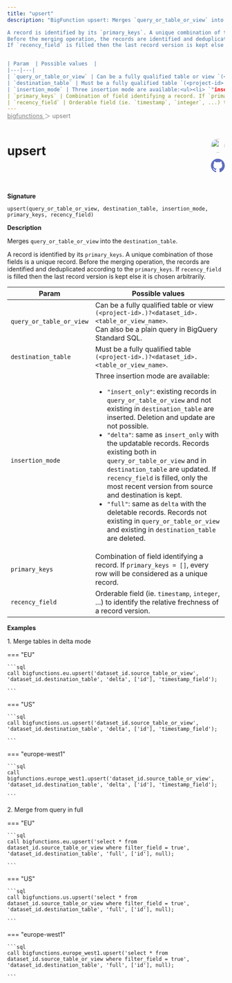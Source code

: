 ```yaml
---
title: "upsert"
description: "BigFunction upsert: Merges `query_or_table_or_view` into the `destination_table`.

A record is identified by its `primary_keys`. A unique combination of those fields is a unique record.
Before the merging operation, the records are identified and deduplicated according to the `primary_keys`.
If `recency_field` is filled then the last record version is kept else it is chosen arbitrarily.


| Param  | Possible values  |
|---|---|
| `query_or_table_or_view` | Can be a fully qualified table or view `(<project-id>.)?<dataset_id>.<table_or_view_name>`. <br> Can also be a plain query in BigQuery Standard SQL. |
| `destination_table` | Must be a fully qualified table `(<project-id>.)?<dataset_id>.<table_or_view_name>`. |
| `insertion_mode` | Three insertion mode are available:<ul><li> `"insert_only"`: existing records in `query_or_table_or_view` and not existing in `destination_table` are inserted. Deletion and update are not possible. </li><li> `"delta"`: same as `insert_only` with the updatable records. Records existing both in `query_or_table_or_view` and in  `destination_table` are updated. If `recency_field` is filled, only the most recent version from source and destination is kept. </li><li> `"full"`: same as `delta` with the deletable records. Records not existing in `query_or_table_or_view` and existing in `destination_table` are deleted. </li> </ul> |
| `primary_keys` | Combination of field identifying a record. If `primary_keys = []`, every row will be considered as a unique record. |
| `recency_field` | Orderable field (ie. `timestamp`, `integer`, ...) to identify the relative frechness of a record version. |"
---
```


<span style="color: gray; position: relative; top: -1rem">
  <a href=".." style="color: gray">bigfunctions </a> ＞ upsert
</span>

# upsert


<div style="position: relative; top: -4rem; margin-bottom:  -2rem; text-align: right; z-index: 9999;">
  
  <a href="https://www.linkedin.com/in/axel-thevenot/" title="Author: Axel Thevenot" target="_blank">
    <img src="https://avatars.githubusercontent.com/u/39374103?v=4" width="32" style=" border-radius: 50% !important">
  </a>
  
  <a href="upsert.yaml" title="Edit on GitHub" target="_blank"><svg xmlns="http://www.w3.org/2000/svg" width="32" height="32" viewBox="0 0 24 24"><path fill="#5d6cc0" d="M12 0c-6.626 0-12 5.373-12 12 0 5.302 3.438 9.8 8.207 11.387.599.111.793-.261.793-.577v-2.234c-3.338.726-4.033-1.416-4.033-1.416-.546-1.387-1.333-1.756-1.333-1.756-1.089-.745.083-.729.083-.729 1.205.084 1.839 1.237 1.839 1.237 1.07 1.834 2.807 1.304 3.492.997.107-.775.418-1.305.762-1.604-2.665-.305-5.467-1.334-5.467-5.931 0-1.311.469-2.381 1.236-3.221-.124-.303-.535-1.524.117-3.176 0 0 1.008-.322 3.301 1.23.957-.266 1.983-.399 3.003-.404 1.02.005 2.047.138 3.006.404 2.291-1.552 3.297-1.23 3.297-1.23.653 1.653.242 2.874.118 3.176.77.84 1.235 1.911 1.235 3.221 0 4.609-2.807 5.624-5.479 5.921.43.372.823 1.102.823 2.222v3.293c0 .319.192.694.801.576 4.765-1.589 8.199-6.086 8.199-11.386 0-6.627-5.373-12-12-12z"/></svg></a>
</div>



**Signature** 
```
upsert(query_or_table_or_view, destination_table, insertion_mode, primary_keys, recency_field)
```

**Description**

Merges `query_or_table_or_view` into the `destination_table`.

A record is identified by its `primary_keys`. A unique combination of those fields is a unique record.
Before the merging operation, the records are identified and deduplicated according to the `primary_keys`.
If `recency_field` is filled then the last record version is kept else it is chosen arbitrarily.


| Param  | Possible values  |
|---|---|
| `query_or_table_or_view` | Can be a fully qualified table or view `(<project-id>.)?<dataset_id>.<table_or_view_name>`. <br> Can also be a plain query in BigQuery Standard SQL. |
| `destination_table` | Must be a fully qualified table `(<project-id>.)?<dataset_id>.<table_or_view_name>`. |
| `insertion_mode` | Three insertion mode are available:<ul><li> `"insert_only"`: existing records in `query_or_table_or_view` and not existing in `destination_table` are inserted. Deletion and update are not possible. </li><li> `"delta"`: same as `insert_only` with the updatable records. Records existing both in `query_or_table_or_view` and in  `destination_table` are updated. If `recency_field` is filled, only the most recent version from source and destination is kept. </li><li> `"full"`: same as `delta` with the deletable records. Records not existing in `query_or_table_or_view` and existing in `destination_table` are deleted. </li> </ul> |
| `primary_keys` | Combination of field identifying a record. If `primary_keys = []`, every row will be considered as a unique record. |
| `recency_field` | Orderable field (ie. `timestamp`, `integer`, ...) to identify the relative frechness of a record version. |





**Examples**



<span style="color: var(--md-typeset-a-color);">1. Merge tables in delta mode</span>









=== "EU"

    ```sql
    call bigfunctions.eu.upsert('dataset_id.source_table_or_view', 'dataset_id.destination_table', 'delta', ['id'], 'timestamp_field');
    
    ```




=== "US"

    ```sql
    call bigfunctions.us.upsert('dataset_id.source_table_or_view', 'dataset_id.destination_table', 'delta', ['id'], 'timestamp_field');
    
    ```




=== "europe-west1"

    ```sql
    call bigfunctions.europe_west1.upsert('dataset_id.source_table_or_view', 'dataset_id.destination_table', 'delta', ['id'], 'timestamp_field');
    
    ```















<span style="color: var(--md-typeset-a-color);">2. Merge from query in full</span>









=== "EU"

    ```sql
    call bigfunctions.eu.upsert('select * from dataset_id.source_table_or_view where filter_field = true', 'dataset_id.destination_table', 'full', ['id'], null);
    
    ```




=== "US"

    ```sql
    call bigfunctions.us.upsert('select * from dataset_id.source_table_or_view where filter_field = true', 'dataset_id.destination_table', 'full', ['id'], null);
    
    ```




=== "europe-west1"

    ```sql
    call bigfunctions.europe_west1.upsert('select * from dataset_id.source_table_or_view where filter_field = true', 'dataset_id.destination_table', 'full', ['id'], null);
    
    ```
















